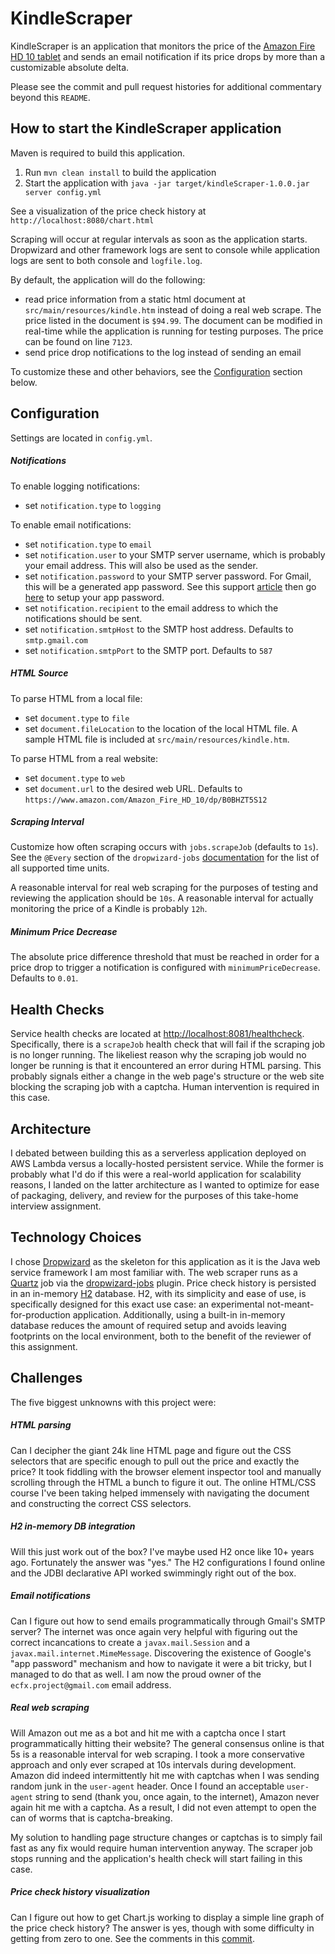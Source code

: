 # KindleScraper

KindleScraper is an application that monitors the price of the [Amazon Fire HD 10 tablet](https://www.amazon.com/Amazon_Fire_HD_10/dp/B0BHZT5S12) and sends an email notification if its price drops by more than a customizable absolute delta.

Please see the commit and pull request histories for additional commentary beyond this `README`.

How to start the KindleScraper application
---
Maven is required to build this application.

1. Run `mvn clean install` to build the application
1. Start the application with `java -jar target/kindleScraper-1.0.0.jar server config.yml`

See a visualization of the price check history at `http://localhost:8080/chart.html`

Scraping will occur at regular intervals as soon as the application starts. Dropwizard and other framework logs are sent to console while application logs are sent to both console and `logfile.log`.

By default, the application will do the following:
- read price information from a static html document at `src/main/resources/kindle.htm` instead of doing a real web scrape. The price listed in the document is `$94.99`. The document can be modified in real-time while the application is running for testing purposes. The price can be found on line `7123`.
- send price drop notifications to the log instead of sending an email

To customize these and other behaviors, see the [Configuration](#Configuration) section below.

Configuration
---
Settings are located in `config.yml`.

##### Notifications
To enable logging notifications:
- set `notification.type` to `logging`

To enable email notifications:
- set `notification.type` to `email`
- set `notification.user` to your SMTP server username, which is probably your email address. This will also be used as the sender.
- set `notification.password` to your SMTP server password. For Gmail, this will be a generated app password. See this support [article](https://support.google.com/accounts/answer/185833?hl=en) then go [here](https://myaccount.google.com/apppasswords) to setup your app password.
- set `notification.recipient` to the email address to which the notifications should be sent.
- set `notification.smtpHost` to the SMTP host address. Defaults to `smtp.gmail.com`
- set `notification.smtpPort` to the SMTP port. Defaults to `587`

##### HTML Source
To parse HTML from a local file:
- set `document.type` to `file`
- set `document.fileLocation` to the location of the local HTML file. A sample HTML file is included at `src/main/resources/kindle.htm`.

To parse HTML from a real website:
- set `document.type` to `web`
- set `document.url` to the desired web URL. Defaults to `https://www.amazon.com/Amazon_Fire_HD_10/dp/B0BHZT5S12`

##### Scraping Interval
Customize how often scraping occurs with `jobs.scrapeJob` (defaults to `1s`). See the `@Every` section of the `dropwizard-jobs` [documentation](https://github.com/dropwizard-jobs/dropwizard-jobs?tab=readme-ov-file#available-job-types) for the list of all supported time units.

A reasonable interval for real web scraping for the purposes of testing and reviewing the application should be `10s`. A reasonable interval for actually monitoring the price of a Kindle is probably `12h`.

##### Minimum Price Decrease
The absolute price difference threshold that must be reached in order for a price drop to trigger a notification is configured with `minimumPriceDecrease`. Defaults to `0.01`.

Health Checks
---
Service health checks are located at [http://localhost:8081/healthcheck](http://localhost:8081/healthcheck). Specifically, there is a `scrapeJob` health check that will fail if the scraping job is no longer running. The likeliest reason why the scraping job would no longer be running is that it encountered an error during HTML parsing. This probably signals either a change in the web page's structure or the web site blocking the scraping job with a captcha. Human intervention is required in this case.

Architecture
---
I debated between building this as a serverless application deployed on AWS Lambda versus a locally-hosted persistent service. While the former is probably what I'd do if this were a real-world application for scalability reasons, I landed on the latter architecture as I wanted to optimize for ease of packaging, delivery, and review for the purposes of this take-home interview assignment.

Technology Choices
---
I chose [Dropwizard](https://www.dropwizard.io) as the skeleton for this application as it is the Java web service framework I am most familiar with. The web scraper runs as a [Quartz](https://www.quartz-scheduler.org/) job via the [dropwizard-jobs](https://github.com/dropwizard-jobs/dropwizard-jobs) plugin. Price check history is persisted in an in-memory [H2](http://h2database.com/html/main.html) database. H2, with its simplicity and ease of use, is specifically designed for this exact use case: an experimental not-meant-for-production application. Additionally, using a built-in in-memory database reduces the amount of required setup and avoids leaving footprints on the local environment, both to the benefit of the reviewer of this assignment.

Challenges
---
The five biggest unknowns with this project were:
##### HTML parsing
Can I decipher the giant 24k line HTML page and figure out the CSS selectors that are specific enough to pull out the price and exactly the price? It took fiddling with the browser element inspector tool and manually scrolling through the HTML a bunch to figure it out. The online HTML/CSS course I've been taking helped immensely with navigating the document and constructing the correct CSS selectors.

##### H2 in-memory DB integration
Will this just work out of the box? I've maybe used H2 once like 10+ years ago. Fortunately the answer was "yes." The H2 configurations I found online and the JDBI declarative API worked swimmingly right out of the box.

##### Email notifications
Can I figure out how to send emails programmatically through Gmail's SMTP server? The internet was once again very helpful with figuring out the correct incancations to create a `javax.mail.Session` and a `javax.mail.internet.MimeMessage`. Discovering the existence of Google's "app password" mechanism and how to navigate it were a bit tricky, but I managed to do that as well. I am now the proud owner of the `ecfx.project@gmail.com` email address.

##### Real web scraping
Will Amazon out me as a bot and hit me with a captcha once I start programmatically hitting their website? The general consensus online is that 5s is a reasonable interval for web scraping. I took a more conservative approach and only ever scraped at 10s intervals during development. Amazon did indeed intermittently hit me with captchas when I was sending random junk in the `user-agent` header. Once I found an acceptable `user-agent` string to send (thank you, once again, to the internet), Amazon never again hit me with a captcha. As a result, I did not even attempt to open the can of worms that is captcha-breaking.

My solution to handling page structure changes or captchas is to simply fail fast as any fix would require human intervention anyway. The scraper job stops running and the application's health check will start failing in this case.

##### Price check history visualization
Can I figure out how to get Chart.js working to display a simple line graph of the price check history? The answer is yes, though with some difficulty in getting from zero to one. See the comments in this [commit](https://github.com/MHova/kindle-scraper/commit/67ae3450b18b97705d95470a14019447a1ee66b0).
